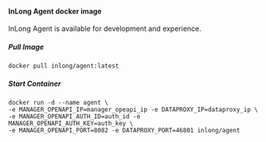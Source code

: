 #### InLong Agent docker image
InLong Agent is available for development and experience.

##### Pull Image
```
docker pull inlong/agent:latest
```

##### Start Container
```
docker run -d --name agent \
-e MANAGER_OPENAPI_IP=manager_opeapi_ip -e DATAPROXY_IP=dataproxy_ip \
-e MANAGER_OPENAPI_AUTH_ID=auth_id -e MANAGER_OPENAPI_AUTH_KEY=auth_key \
-e MANAGER_OPENAPI_PORT=8082 -e DATAPROXY_PORT=46801 inlong/agent
```
